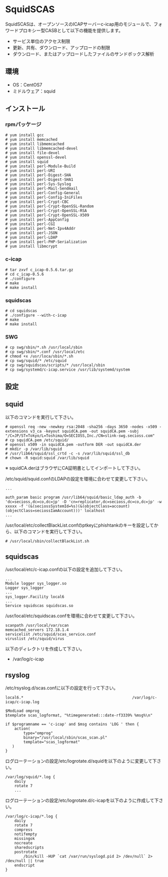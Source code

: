 # SquidSCAS
SquidSCASは、オープンソースのICAPサーバーc-icap用のモジュールで、フォワードプロキシー型CASBとして以下の機能を提供します。
* サービス単位のアクセス制限
* 更新、共有、ダウンロード、アップロードの制限
* ダウンロード、またはアップロードしたファイルのサンドボックス解析

## 環境
* OS：CentOS7
* ミドルウェア：squid
## インストール
### rpmパッケージ
~~~ text
# yum install gcc
# yum install memcached
# yum install libmemcached
# yum install libmemcached-devel
# yum install file-devel
# yum install openssl-devel
# yum install squid
# yum install perl-Module-Build
# yum install perl-URI
# yum install perl-Digest-SHA
# yum install perl-Digest-SHA1
# yum install perl-Sys-Syslog
# yum install perl-Mail-Sendmail
# yum install perl-Config-General
# yum install perl-Config-IniFiles
# yum install perl-Crypt-CBC
# yum install perl-Crypt-OpenSSL-Random
# yum install perl-Crypt-OpenSSL-RSA
# yum install perl-Crypt-OpenSSL-X509
# yum install perl-AppConfig
# yum install perl-CGI
# yum install perl-Net-Ipv4Addr
# yum install perl-JSON
# yum install perl-LDAP
# yum install perl-PHP-Serialization
# yum install libmcrypt
~~~

### c-icap
~~~ text
# tar zxvf c_icap-0.5.6.tar.gz
# cd c_icap-0.5.6
# ./configure
# make
# make install
~~~

### squidscas
~~~ text
# cd squidscas
# ./configure --with-c-icap
# make
# make install
~~~

### SWG
~~~ text
# cp swg/sbin/*.sh /usr/local/sbin
# cp swg/sbin/*.conf /usr/local/etc
# chmod +x /usr/loca/sbin/*.sh
# cp swg/squid/* /etc/squid
# cp swg/squidscas/scripts/* /usr/local/sbin
# cp swg/systemd/c-icap.service /usr/lib/systemd/system
~~~

## 設定
## squid
以下のコマンドを実行して下さい。

~~~ text
# openssl req -new -newkey rsa:2048 -sha256 -days 3650 -nodes -x509 -extensions v3_ca -keyout squidCA.pem -out squidCA.pem -subj "/C=JP/ST=Tokyo/L=Toshima/O=SECIOSS,Inc./CN=slink-swg.secioss.com"
# cp squidCA.pem /etc/squid/
# openssl x509 -in squidCA.pem -outform DER -out squidCA.der
# mkdir -p /var/lib/squid
# /usr/lib64/squid/ssl_crtd -c -s /var/lib/squid/ssl_db
# chown -R squid:squid /var/lib/squid
~~~
※ squidCA.derはブラウザにCA証明書としてインポートして下さい。

/etc/squid/squid.confのLDAPの設定を環境に合わせて変更して下さい。

~~~ text
...

auth_param basic program /usr/lib64/squid/basic_ldap_auth -b 'dc=secioss,dc=co,dc=jp' -D 'cn=replicator,dc=secioss,dc=co,dc=jp' -w xxxxx -f '(&(seciossSystemId=%s)(&(objectClass=account)(objectClass=seciossIamAccount)))' localhost
...
~~~

/usr/local/etc/collectBlackList.confのptkeyにphishtankのキーを設定してから、以下のコマンドを実行して下さい。

~~~ text
# /usr/local/sbin/collectBlackList.sh
~~~

## squidscas
/usr/local/etc/c-icap.confの以下の設定を追加して下さい。

~~~ text
...
Module logger sys_logger.so
Logger sys_logger
...
sys_logger.Facility local6
...
Service squidscas squidscas.so
~~~

/usr/local/etc/squidscas.confを環境に合わせて変更して下さい。

~~~ text
scanpath /usr/local/var/scan
memcached_servers 172.18.1.4
servicelist /etc/squid/scas_service.conf
viruslist /etc/squid/virus
~~~

以下のディレクトリを作成して下さい。
* /var/log/c-icap


## rsyslog
/etc/rsyslog.d/scas.confに以下の設定を行って下さい。

~~~ text
local6.*                                                /var/log/c-icap/c-icap.log

$ModLoad omprog
$template scas_logformat, "%timegenerated:::date-rf3339% %msg%\n"

if $programname == 'c-icap' and $msg contains 'LOG ' then {
    action(
        type="omprog"
        binary="/usr/local/sbin/scas_scan.pl"
        template="scas_logformat"
   )
}
~~~

ログローテーションの設定/etc/logrotate.d/squidを以下のように変更して下さい。

~~~ text
/var/log/squid/*.log {
    daily
    rotate 7
    ...
~~~

ログローテーションの設定/etc/logrotate.d/c-icapを以下のように作成して下さい。

~~~ text
/var/log/c-icap/*.log {
    daily
    rotate 7
    compress
    notifempty
    missingok
    nocreate
    sharedscripts
    postrotate
        /bin/kill -HUP `cat /var/run/syslogd.pid 2> /dev/null` 2> /dev/null || true
    endscript
}
~~~
